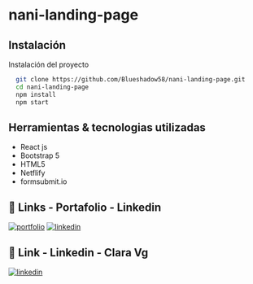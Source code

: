 
# nani-landing-page

## Instalación

Instalación del proyecto

```bash
  git clone https://github.com/Blueshadow58/nani-landing-page.git
  cd nani-landing-page
  npm install 
  npm start  
```
    
## Herramientas & tecnologias utilizadas 

- React js
- Bootstrap 5
- HTML5
- Netflify
- formsubmit.io

## 🔗 Links - Portafolio - Linkedin 
[![portfolio](https://img.shields.io/badge/my_portfolio-000?style=for-the-badge&logo=ko-fi&logoColor=white)](https://gamonal-portfolio.netlify.app/)
[![linkedin](https://img.shields.io/badge/linkedin-0A66C2?style=for-the-badge&logo=linkedin&logoColor=white)](https://www.linkedin.com/in/franco-gamonal-developer/)

## 🔗 Link - Linkedin - Clara Vg
[![linkedin](https://img.shields.io/badge/linkedin-0A66C2?style=for-the-badge&logo=linkedin&logoColor=white)](https://www.linkedin.com/in/clara-vazquez-622875177)


